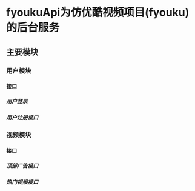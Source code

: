 # fyoukuApi为仿优酷视频项目(fyouku)的后台服务
## 主要模块
### 用户模块
#### 接口
##### 用户登录

##### 用户注册接口

### 视频模块
#### 接口
##### 顶部广告接口
##### 热门视频接口
